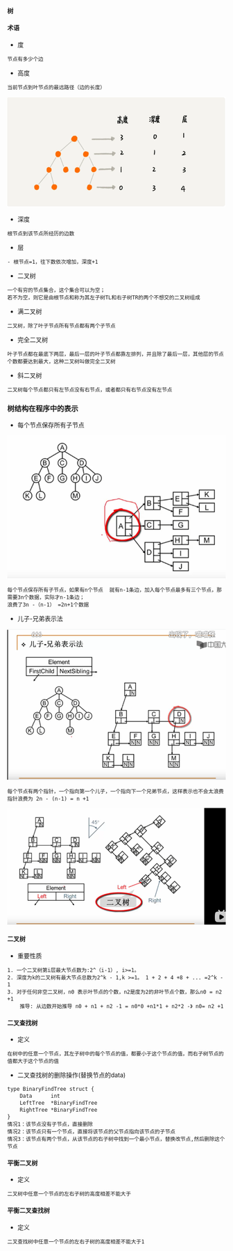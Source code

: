 #### 树

#### 术语
- 度
```text
节点有多少个边
```
- 高度
```text
当前节点到叶节点的最远路径（边的长度）
```
![树定义](https://github.com/lqhandsome/Alg/blob/master/image/%E6%A0%91%E6%9C%AF%E8%AF%AD.png)
- 深度
```
根节点到该节点所经历的边数
```
- 层
```
- 根节点=1，往下数依次增加，深度+1
```
- 二叉树
```
一个有穷的节点集合，这个集合可以为空；
若不为空，则它是由根节点和称为其左子树TL和右子树TR的两个不想交的二叉树组成
```
- 满二叉树 
```
二叉树，除了叶子节点所有节点都有两个子节点
```
- 完全二叉树
```
叶子节点都在最底下两层，最后一层的叶子节点都靠左排列，并且除了最后一层，其他层的节点个数都要达到最大，这种二叉树叫做完全二叉树
```
- 斜二叉树
```text
二叉树每个节点都只有左节点没有右节点，或者都只有右节点没有左节点
```
### 树结构在程序中的表示
- 每个节点保存所有子节点

![保存所有节点表示](https://github.com/lqhandsome/Alg/blob/master/image/20811c21c80b1b905414adc4033bdc4.png)
```
每个节点保存所有子节点，如果有n个节点  就有n-1条边，加入每个节点最多有三个节点，那需要3n个数据，实际才n-1条边；
浪费了3n -（n-1） =2n+1个数据
```
- 儿子-兄弟表示法

![儿子兄弟表示法](https://github.com/lqhandsome/Alg/blob/master/image/7101a373688521aba14fc48117ed85a.png)
```
每个节点有两个指针，一个指向第一个儿子，一个指向下一个兄弟节点，这样表示也不会太浪费
指针浪费为 2n - (n-1) = n +1
```
![儿子兄弟表示法](https://github.com/lqhandsome/Alg/blob/master/image/d0f08dab2185ecfd667af1f664a432e.png)

#### 二叉树
- 重要性质
```
1. 一个二叉树第i层最大节点数为:2^（i-1）, i>=1。
2. 深度为k的二叉树有最大节点总数为2^k - 1,k >=1。 1 + 2 + 4 +8 + ... =2^k - 1
3. 对于任何非空二叉树，n0 表示叶节点的个数，n2是度为2的非叶节点个数，那么n0 = n2 +1
    推导: 从边数开始推导 n0 + n1 + n2 -1 = n0*0 +n1*1 + n2*2 -》 n0= n2 +1
```

#### 二叉查找树
- 定义
```text
在树中的任意一个节点，其左子树中的每个节点的值，都要小于这个节点的值，而右子树节点的值都大于这个节点的值
```

- 二叉查找树的删除操作(替换节点的data)
```text
type BinaryFindTree struct {
	Data      int
	LeftTree  *BinaryFindTree
	RightTree *BinaryFindTree
}
情况1：该节点没有子节点，直接删除
情况2：该节点只有一个节点，直接将该节点的父节点指向该节点的子节点
情况3：该节点有两个节点，从该节点的右子树中找到一个最小节点，替换改节点,然后删除这个节点
```
#### 平衡二叉树
- 定义
```text
二叉树中任意一个节点的左右子树的高度相差不能大于
```
#### 平衡二叉查找树
- 定义
```text
二叉查找树中任意一个节点的左右子树的高度相差不能大于1
```